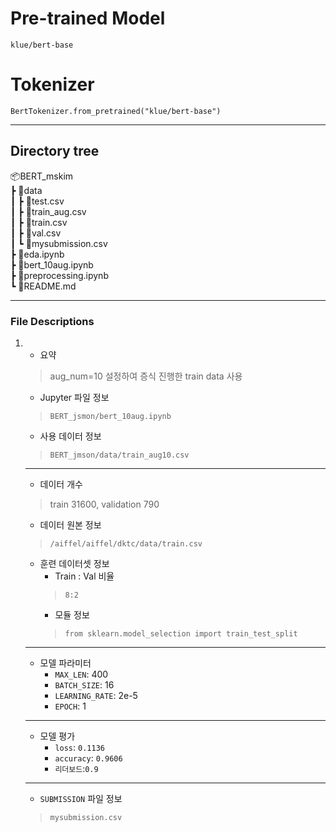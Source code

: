 # Pre-trained Model
`klue/bert-base`

# Tokenizer
`BertTokenizer.from_pretrained("klue/bert-base")`

---

## Directory tree
📦BERT_mskim  
 ┣ 📂data  
 ┃ ┣ 📜test.csv  
 ┃ ┣ 📜train_aug.csv  
 ┃ ┣ 📜train.csv  
 ┃ ┣ 📜val.csv  
 ┃ ┗ 📜mysubmission.csv  
 ┣ 📜eda.ipynb  
 ┣ 📜bert_10aug.ipynb  
 ┣ 📜preprocessing.ipynb  
 ┗ 📜README.md  
 
---

### File Descriptions

1. 
    - 요약
    > aug_num=10 설정하여 증식 진행한 train data 사용
    - Jupyter 파일 정보
    > `BERT_jsmon/bert_10aug.ipynb`
    - 사용 데이터 정보
    > `BERT_jmson/data/train_aug10.csv`
    ---
    - 데이터 개수
    > train 31600, validation 790
    - 데이터 원본 정보
    > `/aiffel/aiffel/dktc/data/train.csv`
    - 훈련 데이터셋 정보
        - Train : Val 비율
        > `8:2`
        - 모듈 정보
        > `from sklearn.model_selection import train_test_split`
    ---
    - 모델 파라미터
        - `MAX_LEN`: 400
        - `BATCH_SIZE`: 16
        - `LEARNING_RATE`: 2e-5
        - `EPOCH`: 1
    ---
    - 모델 평가
        - `loss`: `0.1136`
        - `accuracy`: `0.9606`
        - `리더보드`:`0.9`
    ---
    - `SUBMISSION` 파일 정보
    > `mysubmission.csv`


